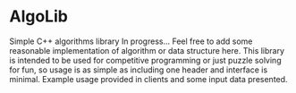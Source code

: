 # AlgoLib
Simple C++ algorithms library
In progress...
Feel free to add some reasonable implementation of algorithm or data structure here.
This library is intended to be used for competitive programming or just
puzzle solving for fun, so usage is as simple as including one header and interface
is minimal. Example usage provided in clients and some input data presented.
